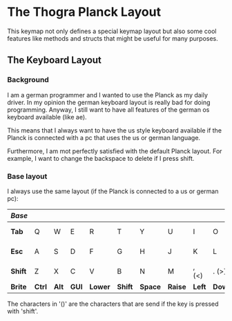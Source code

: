 # The Thogra Planck Layout

This keymap not only defines a special keymap layout but also some cool features like methods and structs that might be useful for many purposes.

## The Keyboard Layout

### Background

I am a german programmer and I wanted to use the Planck as my daily driver. In my opinion the german keyboard layout is really bad for doing programming. Anyway, I still want to have all features of the german os keyboard available (like ae).

This means that I always want to have the us style keyboard available if the Planck is connected with a pc that uses the us or german language.

Furthermore, I am mot perfectly satisfied with the default Planck layout. For example, I want to change the backspace to delete if I press shift. 

### Base layout

I always use the same layout (if the Planck is connected to a us or german pc):

| *Base*    |          |           |           |           |           |           |           |           |           |           |           |
|-----------|----------|-----------|-----------|-----------|-----------|-----------|-----------|-----------|-----------|-----------|-----------|
| **Tab**   | Q        | W         | E         | R         | T         | Y         | U         | I         | O         | P         | **Bksp (Del)** |
| **Esc**   | A        | S         | D         | F         | G         | H         | J         | K         | L         | ; (:)     | ' (")      |
| **Shift** | Z        | X         | C         | V         | B         | N         | M         | , (<)     | . (>)     | / (?)     | **Enter**  |
| **Brite** | **Ctrl** | **Alt**   | **GUI**   | **Lower** | **Shift** | **Space** | **Raise** | **Left**  | **Down**  | **Up**    | **Right**  |

The characters in '()' are the characters that are send if the key is pressed with 'shift'.